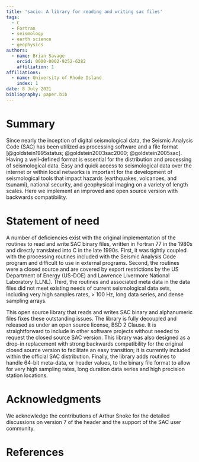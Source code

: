 ```yaml
---
title: 'sacio: A library for reading and writing sac files'
tags:
  - C
  - Fortran
  - seismology
  - earth science
  - geophysics
authors:
  - name: Brian Savage
    orcid: 0000-0002-9252-6282
    affiliation: 1
affiliations:
  - name: University of Rhode Island
    index: 1
date: 8 July 2021
bibliography: paper.bib
---
```


# Summary

Since nearly the inception of digital seismological data, the Seismic Analysis Code (SAC) has been utilized as processing software and a file format [@goldstein1995status; @goldstein2003sac2000; @goldstein2005sac]. Having a well-defined format is essential for the distribution and processing of seismological data.  Easy and quick access to seismological data over the internet or within local networks is important for the development of seismological tools that impact hazards (earthquakes, volcanoes, and tsunami), national security, and geophysical imaging on a variety of length scales. Here we implement an improved and open source version with backwards compatibility.

# Statement of need

A number of deficiencies exist with the original implementation of the routines to read and write SAC binary files, written in Fortran 77 in the 1980s and directly translated into C in the late 1990s.  First, it was tightly coupled with the processing routines included with the Seismic Analysis Code program and difficult to use in external programs.  Second, the routines were a closed source and are covered by export restrictions by the US Department of Energy (US-DOE) and Lawrence Livermore National Laboratory (LLNL). Third, the routines and associated meta data in the data files did not meet existing needs of current seismological data sets, including very high samples rates, > 100 Hz, long data series, and dense sampling arrays.

This open source library that reads and writes SAC binary and alphanumeric files fixes these outstanding issues.  The library is fully decoupled and released as under an open source license, BSD 2 Clause.  It is straightforward to include in other software projects without needed to request the closed source SAC version.  This library was also designed as a drop-in replacement with strong backwards compatibility for the original closed source version to facilitate an easy transition; it is currently included within the official SAC distribution.  Finally, the library adds routines to handle 64-bit meta-data, or header values, to the binary file format to allow for very high sampling rates, long duration data series and high precision station locations. 

# Acknowledgments

We acknowledge the contributions of Arthur Snoke for the detailed discussions on version 7 of the header and the support of the SAC user community.

# References
